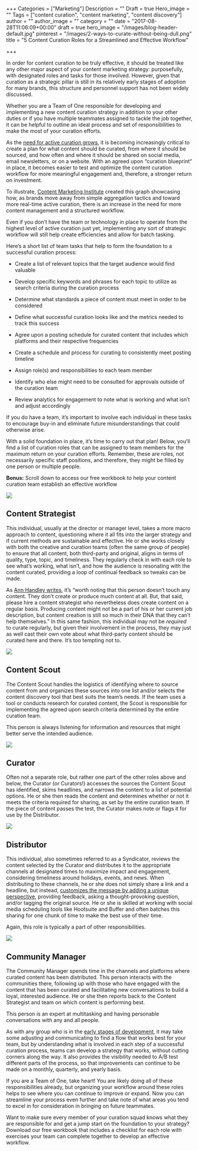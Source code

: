 +++
Categories = ["Marketing"]
Description = ""
Draft = true
Hero_image = ""
Tags = ["content curation", "content marketing", "content discovery"]
author = ""
author_image = ""
category = ""
date = "2017-08-28T11:06:09+00:00"
draft = true
hero_image = "/images/blog-header-default.jpg"
pinterest = "/images/2-ways-to-curate-without-being-dull.png"
title = "5 Content Curation Roles for a Streamlined and Effective Workflow"

+++


In order for content curation to be truly effective, it should be treated like any other major aspect of your content marketing strategy: purposefully, with designated roles and tasks for those involved. However, given that curation as a strategic pillar is still in its relatively early stages of adoption for many brands, this structure and personnel support has not been widely discussed.

Whether you are a Team of One responsible for developing and implementing a new content curation strategy in addition to your other duties or if you have multiple teammates assigned to tackle the job together, it can be helpful to outline an ideal process and set of responsibilities to make the most of your curation efforts.

As the [need for active curation grows](https://upcontent.com/post/content-overload-remedy/), it is becoming increasingly critical to create a plan for what content should be curated, from where it should be sourced, and how often and where it should be shared on social media, email newsletters, or on a website. With an agreed upon “curation blueprint” in place, it becomes easier to test and optimize the content curation workflow for more meaningful engagement and, therefore, a stronger return on investment.

To illustrate, [Content Marketing Institute](http://contentmarketinginstitute.com/2014/07/hiring-new-content-role/?utm_source=upcontent-blog&utm_medium=upcontent-blog-readers&utm_campaign=curation-roles-blog) created this graph showcasing how, as brands move away from simple aggregation tactics and toward more real-time active curation, there is an increase in the need for more content management and a structured workflow.

[](http://contentmarketinginstitute.com/2014/07/hiring-new-content-role/?utm_source=upcontent-blog&utm_medium=upcontent-blog-readers&utm_campaign=curation-roles-blog)[](http://contentmarketinginstitute.com/2014/07/hiring-new-content-role/?utm_source=upcontent-blog&utm_medium=upcontent-blog-readers&utm_campaign=curation-roles-blog)

Even if you don’t have the team or technology in place to operate from the highest level of active curation just yet, implementing any sort of strategic workflow will still help create efficiencies and allow for batch tasking.

Here’s a short list of team tasks that help to form the foundation to a successful curation process:

* Create a list of relevant topics that the target audience would find valuable

* Develop specific keywords and phrases for each topic to utilize as search criteria during the curation process

* Determine what standards a piece of content must meet in order to be considered

* Define what successful curation looks like and the metrics needed to track this success

* Agree upon a posting schedule for curated content that includes which platforms and their respective frequencies

* Create a schedule and process for curating to consistently meet posting timeline

* Assign role(s) and responsibilities to each team member

* Identify who else might need to be consulted for approvals outside of the curation team

* Review analytics for engagement to note what is working and what isn’t and adjust accordingly

If you do have a team, it’s important to involve each individual in these tasks to encourage buy-in and eliminate future misunderstandings that could otherwise arise.

With a solid foundation in place, it’s time to carry out that plan! Below, you’ll find a list of curation roles that can be assigned to team members for the maximum return on your curation efforts. Remember, these are roles, not necessarily specific staff positions, and therefore, they might be filled by one person or multiple people.

**Bonus:** Scroll down to access our free workbook to help your content curation team establish an effective workflow

<img src="/uploads/2017/08/28/Group.png" class=" forestry--none forestry--none" style="float: none;">

## Content Strategist

This individual, usually at the director or manager level, takes a more macro approach to content, questioning where it all fits into the larger strategy and if current methods are sustainable and effective. He or she works closely with both the creative and curation teams (often the same group of people) to ensure that all content, both third-party and original, aligns in terms of quality, type, topic, and timeliness. They regularly check in with each role to see what’s working, what isn’t, and how the audience is resonating with the content curated, providing a loop of continual feedback so tweaks can be made.

As [Ann Handley writes](http://www.annhandley.com/2013/10/06/a-simple-content-marketing-org-chart/?utm_source=upcontent-blog&utm_medium=upcontent-blog-readers&utm_campaign=curation-roles-blog), it’s “worth noting that this person doesn’t touch any content. They don’t create or produce much content at all. But, that said, please hire a content strategist who nevertheless does create content on a regular basis. Producing content might not be a part of his or her current job description, but content creation is still so much in their DNA that they can’t help themselves.” In this same fashion, this individual may not be *required* to curate regularly, but given their involvement in the process, they may just as well cast their own vote about what third-party content should be curated here and there. It’s too tempting not to.

<img src="/uploads/2017/08/28/Content%20Scout.png" class=" forestry--none" style="float: none;">

## Content Scout

The Content Scout handles the logistics of identifying where to source content from and organizes these sources into one list and/or selects the content discovery tool that best suits the team’s needs. If the team uses a tool or conducts research for curated content, the Scout is responsible for implementing the agreed upon search criteria determined by the entire curation team.

This person is always listening for information and resources that might better serve the intended audience.

<img src="/uploads/2017/08/28/Curator.png" class=" forestry--none" style="float: none;">

## Curator

Often not a separate role, but rather one part of the other roles above and below, the Curator (or Curators!) accesses the sources the Content Scout has identified, skims headlines, and narrows the content to a list of potential options. He or she then reads the content and determines whether or not it meets the criteria required for sharing, as set by the entire curation team. If the piece of content passes the test, the Curator makes note or flags it for use by the Distributor.

<img src="/uploads/2017/08/28/Distributor.png" class=" forestry--none" style="float: none;">

## Distributor

This individual, also sometimes referred to as a Syndicator, reviews the content selected by the Curator and distributes it to the appropriate channels at designated times to maximize impact and engagement, considering timeliness around holidays, events, and news. When distributing to these channels, he or she does not simply share a link and a headline, but instead, [customizes the message by adding a unique perspective](https://upcontent.com/post/more-efficient-content-curation/), providing feedback, asking a thought-provoking question, and/or tagging the original source. He or she is skilled at working with social media scheduling tools like Hootsuite and Buffer and often batches this sharing for one chunk of time to make the best use of their time.

Again, this role is typically a part of other responsibilities.

<img src="/uploads/2017/08/28/Community%20Manager.png" class=" forestry--none" style="float: none;">

## Community Manager

The Community Manager spends time in the channels and platforms where curated content has been distributed. This person interacts with the communities there, following up with those who have engaged with the content that has been curated and facilitating new conversations to build a loyal, interested audience. He or she then reports back to the Content Strategist and team on which content is performing best.

This person is an expert at multitasking and having personable conversations with any and all people.

As with any group who is in the [early stages of development](https://project-management.com/the-five-stages-of-project-team-development/?utm_source=upcontent-blog&utm_medium=upcontent-blog-readers&utm_campaign=curation-roles-blog), it may take some adjusting and communicating to find a flow that works best for your team, but by understanding what is involved in each step of a successful curation process, teams can develop a strategy that works, without cutting corners along the way. It also provides the visibility needed to A/B test different parts of the process, so that improvements can continue to be made on a monthly, quarterly, and yearly basis.

If you are a Team of One, take heart! You are likely doing all of these responsibilities already, but organizing your workflow around these roles helps to see where you can continue to improve or expand. Now you can streamline your process even further and take note of what areas you tend to excel in for consideration in bringing on future teammates.

Want to make sure every member of your curation squad knows what they are responsible for and get a jump start on the foundation to your strategy? Download our free workbook that includes a checklist for each role with exercises your team can complete together to develop an effective workflow.